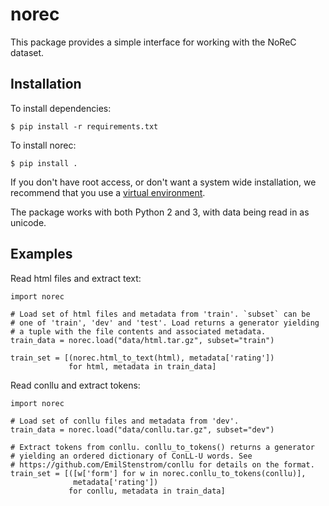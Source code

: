 # norec

This package provides a simple interface for working with the NoReC
dataset.

## Installation

To install dependencies:

```
$ pip install -r requirements.txt
```

To install norec:

```
$ pip install .
```

If you don't have root access, or don't want a system wide
installation, we recommend that you use
a [virtual environment](https://docs.python.org/3/tutorial/venv.html).

The package works with both Python 2 and 3, with data being read in as
unicode.

## Examples

Read html files and extract text:

```
import norec

# Load set of html files and metadata from 'train'. `subset` can be
# one of 'train', 'dev' and 'test'. Load returns a generator yielding
# a tuple with the file contents and associated metadata.
train_data = norec.load("data/html.tar.gz", subset="train")

train_set = [(norec.html_to_text(html), metadata['rating'])
             for html, metadata in train_data]	

```


Read conllu and extract tokens:

```
import norec

# Load set of conllu files and metadata from 'dev'.
train_data = norec.load("data/conllu.tar.gz", subset="dev")

# Extract tokens from conllu. conllu_to_tokens() returns a generator
# yielding an ordered dictionary of ConLL-U words. See
# https://github.com/EmilStenstrom/conllu for details on the format.
train_set = [([w['form'] for w in norec.conllu_to_tokens(conllu)],
              metadata['rating'])
             for conllu, metadata in train_data]
```
